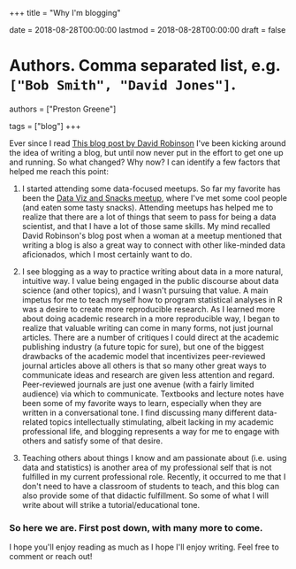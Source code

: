 +++
title = "Why I'm blogging"

date = 2018-08-28T00:00:00
lastmod = 2018-08-28T00:00:00
draft = false

# Authors. Comma separated list, e.g. `["Bob Smith", "David Jones"]`.
authors = ["Preston Greene"]

tags = ["blog"]
+++

Ever since I read [This blog post by David Robinson](http://varianceexplained.org/r/start-blog/) I've been kicking around the idea of writing a blog, but until now never put in the effort to get one up and running. So what changed? Why now? I can identify a few factors that helped me reach this point: 

1. I started attending some data-focused meetups. So far my favorite has been the [Data Viz and Snacks meetup](https://www.meetup.com/Data-Viz-Jam-Sessions/), where I've met some cool people (and eaten some tasty snacks). Attending meetups has helped me to realize that there are a lot of things that seem to pass for being a data scientist, and that I have a lot of those same skills. My mind recalled David Robinson's blog post when a woman at a meetup mentioned that writing a blog is also a great way to connect with other like-minded data aficionados, which I most certainly want to do.

2. I see blogging as a way to practice writing about data in a more natural, intuitive way. I value being engaged in the public discourse about data science (and other topics), and I wasn't pursuing that value. A main impetus for me to teach myself how to program statistical analyses in R was a desire to create more reproducible research. As I learned more about doing academic research in a more reproducible way, I began to realize that valuable writing can come in many forms, not just journal articles. There are a number of critiques I could direct at the academic publishing industry (a future topic for sure), but one of the biggest drawbacks of the academic model that incentivizes peer-reviewed journal articles above all others is that so many other great ways to communicate ideas and research are given less attention and regard. Peer-reviewed journals are just one avenue (with a fairly limited audience) via which to communicate. Textbooks and lecture notes have been some of my favorite ways to learn, especially when they are written in a conversational tone. I find discussing many different data-related topics intellectually stimulating, albeit lacking in my academic professional life, and blogging represents a way for me to engage with others and satisfy some of that desire. 

3. Teaching others about things I know and am passionate about (i.e. using data and statistics) is another area of my professional self that is not fulfilled in my current professional role. Recently, it occurred to me that I don't need to have a classroom of students to teach, and this blog can also provide some of that didactic fulfillment. So some of what I will write about will strike a tutorial/educational tone.

### So here we are. First post down, with many more to come. 

I hope you'll enjoy reading as much as I hope I'll enjoy writing. Feel free to comment or reach out! 
